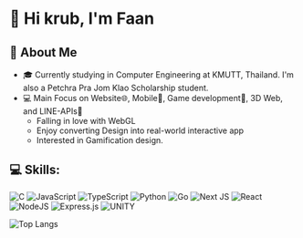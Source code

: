 # 🫡 Hi krub, I'm Faan

## 👤 About Me
* 🎓 Currently studying in Computer Engineering at KMUTT, Thailand. I'm also a Petchra Pra Jom Klao Scholarship student.
* 💻 Main Focus on Website🌐, Mobile📱, Game development👾, 3D Web, and LINE-APIs💬
  * Falling in love with WebGL 
  * Enjoy converting Design into real-world interactive app
  * Interested in Gamification design.
## 💻 Skills:
![C](https://img.shields.io/badge/c-%2300599C.svg?style=for-the-badge&logo=c&logoColor=white) ![JavaScript](https://img.shields.io/badge/javascript-%23323330.svg?style=for-the-badge&logo=javascript&logoColor=%23F7DF1E) ![TypeScript](https://img.shields.io/badge/typescript-%23007ACC.svg?style=for-the-badge&logo=typescript&logoColor=white) ![Python](https://img.shields.io/badge/python-3670A0?style=for-the-badge&logo=python&logoColor=ffdd54) ![Go](https://img.shields.io/badge/go-%2300ADD8.svg?style=for-the-badge&logo=go&logoColor=white) ![Next JS](https://img.shields.io/badge/Next-black?style=for-the-badge&logo=next.js&logoColor=white) ![React](https://img.shields.io/badge/react-%2320232a.svg?style=for-the-badge&logo=react&logoColor=%2361DAFB) ![NodeJS](https://img.shields.io/badge/node.js-6DA55F?style=for-the-badge&logo=node.js&logoColor=white) ![Express.js](https://img.shields.io/badge/express.js-%23404d59.svg?style=for-the-badge&logo=express&logoColor=%2361DAFB) ![UNITY](https://img.shields.io/badge/Unity-%2320232a.svg?style=for-the-badge&logo=unity&logoColor=white)

![Top Langs](https://github-readme-stats.vercel.app/api/top-langs/?username=ffaann02&layout=compact)
